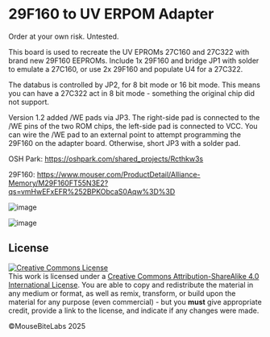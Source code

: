 # 29F160 to UV ERPOM Adapter

Order at your own risk. Untested. 

This board is used to recreate the UV EPROMs 27C160 and 27C322 with brand new 29F160 EEPROMs. Include 1x 29F160 and bridge JP1 with solder to emulate a 27C160, or use 2x 29F160 and populate U4 for a 27C322.

The databus is controlled by JP2, for 8 bit mode or 16 bit mode. This means you can have a 27C322 act in 8 bit mode - something the original chip did not support.

Version 1.2 added /WE pads via JP3. The right-side pad is connected to the /WE pins of the two ROM chips, the left-side pad is connected to VCC. You can wire the /WE pad to an external point to attempt programming the 29F160 on the adapter board. Otherwise, short JP3 with a solder pad.

OSH Park: https://oshpark.com/shared_projects/Rcthkw3s

29F160: https://www.mouser.com/ProductDetail/Alliance-Memory/M29F160FT55N3E2?qs=vmHwEFxEFR%252BPKObcaS0Aqw%3D%3D

![image](https://github.com/user-attachments/assets/e3de07ee-5d22-4e2a-9c12-4dd214c6794f)

![image](https://github.com/user-attachments/assets/2a68fc93-3039-46de-8df6-94263e047fad)

## License

<a rel="license" href="http://creativecommons.org/licenses/by-sa/4.0/"><img alt="Creative Commons License" style="border-width:0" src="https://i.creativecommons.org/l/by-sa/4.0/80x15.png" /></a><br />This work is licensed under a <a rel="license" href="http://creativecommons.org/licenses/by-sa/4.0/">Creative Commons Attribution-ShareAlike 4.0 International License</a>. You are able to copy and redistribute the material in any medium or format, as well as remix, transform, or build upon the material for any purpose (even commercial) - but you **must** give appropriate credit, provide a link to the license, and indicate if any changes were made.

©MouseBiteLabs 2025
